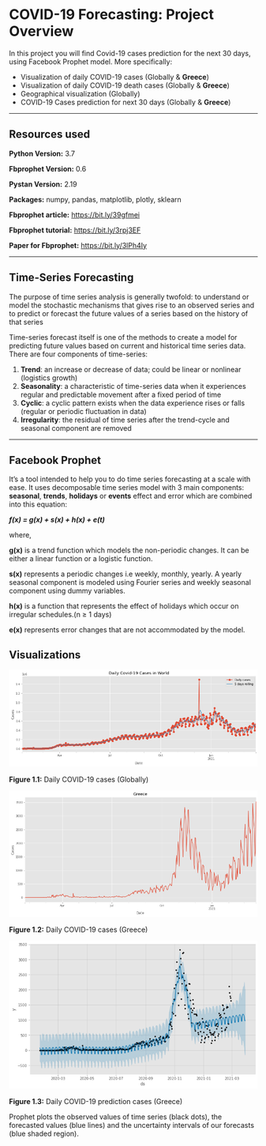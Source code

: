 # COVID-19 Forecasting: Project Overview

In this project you will find Covid-19 cases prediction for the next 30 days, using Facebook Prophet model. More specifically:
* Visualization of daily COVID-19 cases (Globally & **Greece**)
* Visualization of daily COVID-19 death cases (Globally & **Greece**)
* Geographical visualization (Globally)
* COVID-19 Cases prediction for next 30 days (Globally & **Greece**)

--------------------------------------------------------------------------------------------------------------------------------------------------------------------------------

## Resources used

**Python Version:** 3.7

**Fbprophet Version:** 0.6

**Pystan Version:** 2.19

**Packages:** numpy, pandas, matplotlib, plotly, sklearn

**Fbprophet article:** https://bit.ly/39gfmei

**Fbprophet tutorial:** https://bit.ly/3rpj3EF

**Paper for Fbprophet:** https://bit.ly/3lPh4Iy

--------------------------------------------------------------------------------------------------------------------------------------------------------------------------------

## Time-Series Forecasting

The purpose of time series analysis is generally twofold: to understand or model the stochastic mechanisms that gives rise to an observed series and to predict or forecast the future values of a series based on the history of that series

Time-series forecast itself is one of the methods to create a model for predicting future values based on current and historical time series data. There are four components of time-series:

1. **Trend**: an increase or decrease of data; could be linear or nonlinear (logistics growth)
2. **Seasonality**: a characteristic of time-series data when it experiences regular and predictable movement after a fixed period of time
3. **Cyclic**: a cyclic pattern exists when the data experience rises or falls (regular or periodic fluctuation in data)
4. **Irregularity**: the residual of time series after the trend-cycle and seasonal component are removed

--------------------------------------------------------------------------------------------------------------------------------------------------------------------------------

## Facebook Prophet

It’s a tool intended to help you to do time series forecasting at a scale with ease. It uses decomposable time series model with 3 main components: **seasonal**, **trends**, **holidays** or **events** effect and error which are combined into this equation:

***f(x) = g(x) + s(x) + h(x) + e(t)***

where,

**g(x)** is a trend function which models the non-periodic changes. It can be either a linear function or a logistic function.

**s(x)** represents a periodic changes i.e weekly, monthly, yearly. A yearly seasonal component is modeled using Fourier series and weekly seasonal component using dummy variables.

**h(x)** is a function that represents the effect of holidays which occur on irregular schedules.(n ≥ 1 days)

**e(x)** represents error changes that are not accommodated by the model.

## Visualizations

![](https://github.com/StamKavid/COVID_19_simple_analysis/blob/main/Images/Daily%20COVID-19%20Cases%20(Globally).png)

**Figure 1.1:** Daily COVID-19 cases (Globally)

![](https://github.com/StamKavid/COVID_19_simple_analysis/blob/main/Images/Daily%20COVID-19%20Cases%20(Greece).png)

**Figure 1.2:** Daily COVID-19 cases (Greece)

![](https://github.com/StamKavid/COVID_19_simple_analysis/blob/main/Images/COVID-19%20prediction%20(Greece).png)

**Figure 1.3:** Daily COVID-19 prediction cases (Greece)


Prophet plots the observed values of time series (black dots), the forecasted values (blue lines) and the uncertainty intervals of our forecasts (blue shaded region).

